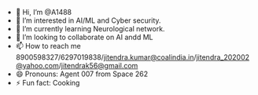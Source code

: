 - 👋 Hi, I’m @A1488
- 👀 I’m interested in AI/ML and Cyber security.
- 🌱 I’m currently learning Neurological network.
- 💞️ I’m looking to collaborate on AI andd ML
- 📫 How to reach me 8900598327/6297019838/jitendra.kumar@coalindia.in/jitendra_202002@yahoo.com/jitendrak56@gmail.com
- 😄 Pronouns: Agent 007 from Space 262
- ⚡ Fun fact: Cooking

<!---
T5179/T5179 is a ✨ special ✨ repository because its `README.md` (this file) appears on your GitHub profile.
You can click the Preview link to take a look at your changes.
--->
